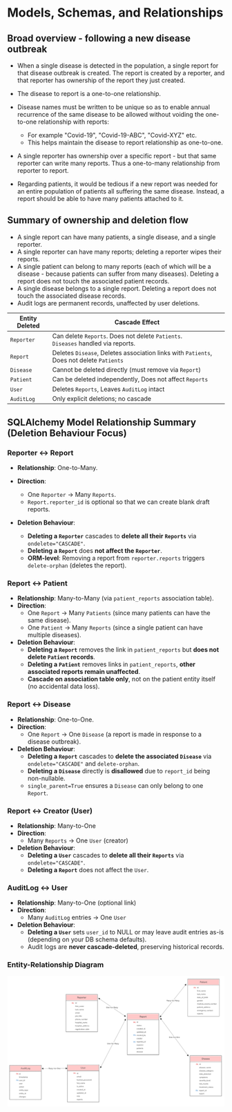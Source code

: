 # Models, Schemas, and Relationships

## Broad overview - following a new disease outbreak

- When a single disease is detected in the population, a single report for that disease outbreak is created. The report is created by a reporter, and that reporter has ownership of the report they just created.

- The disease to report is a one-to-one relationship.
- Disease names must be written to be unique so as to enable annual recurrence of the same disease to be allowed without voiding the one-to-one relationship with reports:
  - For example "Covid-19", "Covid-19-ABC", "Covid-XYZ" etc.
  - This helps maintain the disease to report relationship as one-to-one.

- A single reporter has ownership over a specific report - but that same reporter can write many reports. Thus a one-to-many relationship from reporter to report.

- Regarding patients, it would be tedious if a new report was needed for an entire population of patients all suffering the same disease. Instead, a report should be able to have many patients attached to it.

## Summary of ownership and deletion flow

- A single report can have many patients, a single disease, and a single reporter.
- A single reporter can have many reports; deleting a reporter wipes their reports.
- A single patient can belong to many reports (each of which will be a disease - because patients can suffer from many diseases). Deleting a report does not touch the associated patient records.
- A single disease belongs to a single report. Deleting a report does not touch the associated disease records.
- Audit logs are permanent records, unaffected by user deletions.

| Entity Deleted | Cascade Effect                                                                           |
| -------------- | ---------------------------------------------------------------------------------------- |
| `Reporter`     | Can delete `Reports`. Does not delete `Patients`.<br>`Diseases` handled via reports.     |
| `Report`       | Deletes `Disease`, Deletes association links with `Patients`, Does not delete `Patients` |
| `Disease`      | Cannot be deleted directly (must remove via `Report`)                                    |
| `Patient`      | Can be deleted independently, Does not affect `Reports`                                  |
| `User`         | Deletes `Reports`, Leaves `AuditLog` intact                                              |
| `AuditLog`     | Only explicit deletions; no cascade                                                      |

## SQLAlchemy Model Relationship Summary (Deletion Behaviour Focus)

### Reporter ↔ Report

- **Relationship**: One-to-Many.
- **Direction**:
  - One `Reporter` → Many `Reports`.
  - `Report.reporter_id` is optional so that we can create blank draft reports.

- **Deletion Behaviour**:
  - **Deleting a `Reporter`** cascades to **delete all their `Reports`** via `ondelete="CASCADE"`.
  - **Deleting a `Report`** does **not affect the `Reporter`**.
  - **ORM-level**: Removing a report from `reporter.reports` triggers `delete-orphan` (deletes the report).

### Report ↔ Patient

- **Relationship**: Many-to-Many (via `patient_reports` association table).
- **Direction**:
  - One `Report` → Many `Patients` (since many patients can have the same disease).
  - One `Patient` → Many `Reports` (since a single patient can have multiple diseases).
- **Deletion Behaviour**:
  - **Deleting a `Report`** removes the link in `patient_reports` but **does not delete `Patient` records**.
  - **Deleting a `Patient`** removes links in `patient_reports`, **other associated reports remain unaffected**.
  - **Cascade on association table only**, not on the patient entity itself (no accidental data loss).

### Report ↔ Disease

- **Relationship**: One-to-One.
- **Direction**:
  - One `Report` → One `Disease` (a report is made in response to a disease outbreak).
- **Deletion Behaviour**:
  - **Deleting a `Report`** cascades to **delete the associated `Disease`** via `ondelete="CASCADE"` and `delete-orphan`.
  - **Deleting a `Disease`** directly is **disallowed** due to `report_id` being non-nullable.
  - `single_parent=True` ensures a `Disease` can only belong to one `Report`.

### Report ↔ Creator (User)

- **Relationship**: Many-to-One
- **Direction**:
  - Many `Reports` → One `User` (creator)
- **Deletion Behaviour**:
  - **Deleting a `User`** cascades to **delete all their `Reports`** via `ondelete="CASCADE"`.
  - **Deleting a `Report`** does not affect the `User`.

### AuditLog ↔ User

- **Relationship**: Many-to-One (optional link)
- **Direction**:
  - Many `AuditLog` entries → One `User`
- **Deletion Behaviour**:
  - **Deleting a `User`** sets `user_id` to NULL or may leave audit entries as-is (depending on your DB schema defaults).
  - Audit logs are **never cascade-deleted**, preserving historical records.

### Entity-Relationship Diagram

![alt text](ERDiagram.png)

